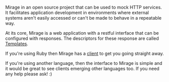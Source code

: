Mirage in an open source project that can be used to mock HTTP services. It facilitates application development in environments where external systems aren't easily accessed or can't be made to behave in a repeatable way.

At its core, Mirage is a web application with a restful interface that can be configured with responses. The descriptors for these response are called [Templates](/lashd/mirage/docs/templates).

If you're using Ruby then Mirage has a [client](/lashd/mirage/docs/client) to get you going straight away.

If you're using another language, then the interface to Mirage is simple and it would be great to see clients emerging other languages too. If you need any help please ask! :)
